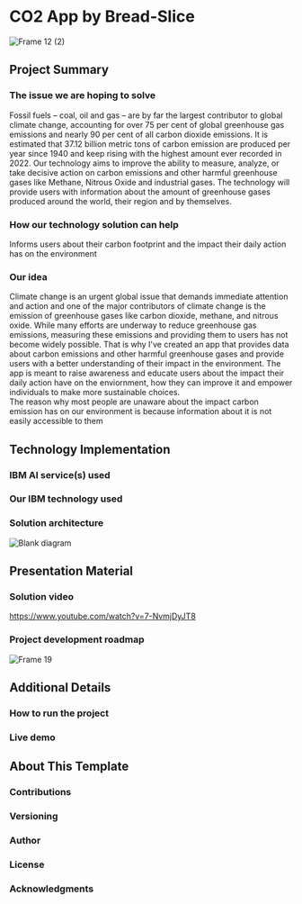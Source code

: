 # CO2 App by Bread-Slice
![Frame 12 (2)](https://github.com/GovanDBT/CO2/assets/62579660/b0959fc4-4870-4119-98b1-6f3f01ffe58a)

## Project Summary
### The issue we are hoping to solve
Fossil fuels – coal, oil and gas – are by far the largest contributor to global climate change, accounting for over 75 per cent of global greenhouse gas emissions and nearly 90 per cent of all carbon dioxide emissions. It is estimated that 37.12 billion metric tons of carbon emission are produced per year since 1940 and keep rising with the highest amount ever recorded in 2022. Our technology aims to improve the ability to measure, analyze, or take decisive action on carbon emissions and other harmful greenhouse gases like Methane, Nitrous Oxide and industrial gases. The technology will provide users with information about the amount of greenhouse gases produced around the world, their region and by themselves.
### How our technology solution can help
Informs users about their carbon footprint and the impact their daily action has on the environment
### Our idea
Climate change is an urgent global issue that demands immediate attention and action and one of the major contributors of climate change is the emission of greenhouse gases like carbon dioxide, methane, and nitrous oxide. While many efforts are underway to reduce greenhouse gas emissions, measuring these emissions and providing them to users has not become widely possible. That is why I've created an app that provides data about carbon emissions and other harmful greenhouse gases and provide users with a better understanding of their impact in the environment. The app is meant to raise awareness and educate users about the impact their daily action have on the enviornment, how they can improve it and empower individuals to make more sustainable choices.<br>
The reason why most people are unaware about the impact carbon emission has on our environment is because information about it is not easily accessible to them

## Technology Implementation
### IBM AI service(s) used
### Our IBM technology used
### Solution architecture
![Blank diagram](https://github.com/GovanDBT/CO2/assets/62579660/bd61e389-d3b2-4539-9845-dae3e7d28d96)

## Presentation Material 
### Solution video
https://www.youtube.com/watch?v=7-NvmjDyJT8
### Project development roadmap
![Frame 19](https://github.com/GovanDBT/CO2/assets/62579660/800d7b06-5a5a-4aa1-b320-14b14c4820ce)

## Additional Details
### How to run the project
### Live demo

## About This Template
### Contributions
### Versioning
### Author
### License
### Acknowledgments
